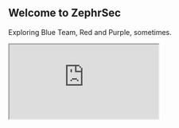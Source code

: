 <style>
@media only screen and (max-width: 600px) {
  h1{
    Margin-left: 1px !important ; 
  }
}

</style>  

## Welcome to ZephrSec

Exploring Blue Team, Red and Purple, sometimes.

<iframe src="https://blog.zsec.uk"></iframe>




